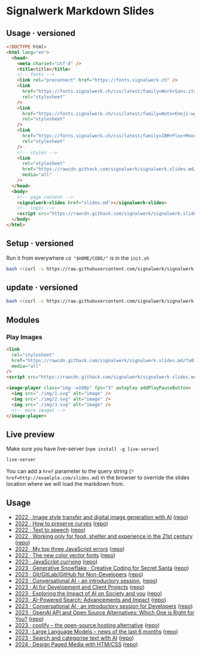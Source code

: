 # Signalwerk Markdown Slides

## Usage · versioned

```html
<!DOCTYPE html>
<html lang="en">
  <head>
    <meta charset="utf-8" />
    <title>title</title>
    <!-- fonts -->
    <link rel="preconnect" href="https://fonts.signalwerk.ch" />
    <link
      href="https://fonts.signalwerk.ch/css/latest/family=Work+Sans:ital,wght@0,100..900;1,100..900.css"
      rel="stylesheet"
    />
    <link
      href="https://fonts.signalwerk.ch/css/latest/family=Noto+Emoji:wght@300..700.css"
      rel="stylesheet"
    />
    <link
      href="https://fonts.signalwerk.ch/css/latest/family=IBM+Plex+Mono:ital,wght@0,400..700;1,400..700.css"
      rel="stylesheet"
    />
    <!-- styles -->
    <link
      rel="stylesheet"
      href="https://rawcdn.githack.com/signalwerk/signalwerk.slides.md/fa0349d/base.css"
      media="all"
    />
  </head>
  <body>
    <!-- page content -->
    <signalwerk-slides href="slides.md"></signalwerk-slides>
    <!-- logic -->
    <script src="https://rawcdn.githack.com/signalwerk/signalwerk.slides.md/fa0349d/index.js"></script>
  </body>
</html>
```

## Setup · versioned

Run it from everywhere `cd "$HOME/CODE/"` is in the `init.sh`

```sh
bash <(curl -s https://raw.githubusercontent.com/signalwerk/signalwerk.slides.md/main/init.sh)
```

## update · versioned

```sh
bash <(curl -s https://raw.githubusercontent.com/signalwerk/signalwerk.slides.md/main/update.sh)
```

## Modules

### Play Images

```html
<link
  rel="stylesheet"
  href="https://rawcdn.githack.com/signalwerk/signalwerk.slides.md/fa0349d/base.css"
  media="all"
/>
<script src="https://rawcdn.githack.com/signalwerk/signalwerk.slides.md/fa0349d/index.js"></script>

<image-player class="img--w100p" fps="3" autoplay addPlayPauseButton>
  <img src="./img/1.svg" alt="image" />
  <img src="./img/2.svg" alt="image" />
  <img src="./img/3.svg" alt="image" />
  <!-- more images -->
</image-player>
```

## Live preview

Make sure you have live-server (`npm install -g live-server`)

```sh
live-server
```

You can add a `href` parameter to the query string (`?href=http://examlple.com/slides.md`) in the browser to override the slides location where we will load the markdown from.

## Usage

- [2022 · Image style transfer and digital image generation with AI](https://signalwerk.github.io/talk.ai-image-generation/) ([repo](https://github.com/signalwerk/talk.ai-image-generation))
- [2022 · How to preserve curves](https://signalwerk.github.io/talk.preserve.curves/) ([repo](https://github.com/signalwerk/talk.preserve.curves))
- [2022 · Text to speech](https://signalwerk.github.io/talk.text-to-speech/) ([repo](https://github.com/signalwerk/talk.text-to-speech))
- [2022 · Working only for food, shelter and experience in the 21st century](https://signalwerk.github.io/talk.caminantes-grafico.project/) ([repo](https://github.com/signalwerk/talk.caminantes-grafico.project))
- [2022 · My top three JavaScript errors](https://signalwerk.github.io/talk.js-fails/) ([repo](https://github.com/signalwerk/talk.js-fails))
- [2022 · The new color vector fonts](https://signalwerk.github.io/talk.color-fonts/) ([repo](https://github.com/signalwerk/talk.color-fonts))
- [2023 · JavaScript currying](https://signalwerk.github.io/talk.js.currying/) ([repo](https://github.com/signalwerk/talk.js.currying))
- [2023 · Generative Snowflake · Creative Coding for Secret Santa](https://signalwerk.github.io/talk.visual.snowflake/) ([repo](https://github.com/signalwerk/talk.visual.snowflake))
- [2023 · Git/GitLab/GitHub for Non-Developers](https://signalwerk.github.io/talk.git-for-non-devs/) ([repo](https://github.com/signalwerk/talk.git-for-non-devs))
- [2023 · Conversational AI - an introductory session.](https://signalwerk.github.io/talk.conversational-ai-intro/) ([repo](https://github.com/signalwerk/talk.conversational-ai-intro))
- [2023 · AI for Development and Client Projects](https://signalwerk.github.io/talk.ai-development/) ([repo](https://github.com/signalwerk/talk.ai-development))
- [2023 · Exploring the Impact of AI on Society and you](https://signalwerk.github.io/talk.ai-explore-impact/) ([repo](https://github.com/signalwerk/talk.ai-explore-impact))
- [2023 · AI-Powered Search: Advancements and Impact](https://signalwerk.github.io/talk.ai-search/) ([repo](https://github.com/signalwerk/talk.ai-search))
- [2023 · Conversational AI · an introductory session for Developers](https://signalwerk.github.io/talk.conversational-ai-dev/) ([repo](https://github.com/signalwerk/talk.conversational-ai-dev))
- [2023 · OpenAI API and Open Source Alternatives: Which One is Right for You?](https://signalwerk.github.io/talk.ai-libre-and-openai-api/) ([repo](https://github.com/signalwerk/talk.ai-libre-and-openai-api))
- [2023 · coolify – the open-source hosting alternative](https://signalwerk.github.io/talk.coolify/) ([repo](https://github.com/signalwerk/talk.coolify))
- [2023 · Large Language Models – news of the last 6 months](https://signalwerk.github.io/talk.ai-llm-news-2023-Q3/) ([repo](https://github.com/signalwerk/talk.ai-llm-news-2023-Q3))
- [2023 · Search and categorise text with AI](https://signalwerk.github.io/talk.ai-embeddings-workshop/) ([repo](https://github.com/signalwerk/talk.ai-embeddings-workshop))
- [2024 · Design Paged Media with HTM/CSS](https://signalwerk.github.io/talk.paged-media/) ([repo](https://github.com/signalwerk/talk.paged-media))
